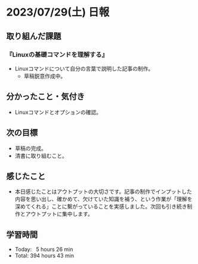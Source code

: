 # 2023/07/29(土) 日報

## 取り組んだ課題
### 『Linuxの基礎コマンドを理解する』
- Linuxコマンドについて自分の言葉で説明した記事の制作。
  - 草稿鋭意作成中。


## 分かったこと・気付き
- Linuxコマンドとオプションの確認。


## 次の目標
- 草稿の完成。
- 清書に取り組むこと。


## 感じたこと
- 本日感じたことはアウトプットの大切さです。記事の制作でインプットした内容を思い出し、確かめて、欠けていた知識を補う、という作業が「理解を深めてくれる」ことに繋がっていることを実感しました。次回も引き続き制作とアウトプットに集中します。


## 学習時間
- Today:&nbsp;&nbsp; 5 hours 26 min
- Total: 394 hours 43 min
